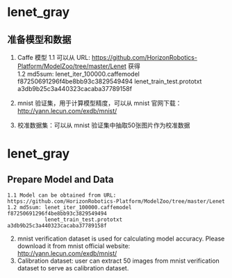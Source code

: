 # lenet_gray

## 准备模型和数据
1. Caffe 模型
    1.1 可以从 URL: https://github.com/HorizonRobotics-Platform/ModelZoo/tree/master/Lenet 获得  
    1.2 md5sum: lenet_iter_100000.caffemodel  f87250691296f4be8bb93c3829549494
                lenet_train_test.prototxt     a3db9b25c3a440323cacaba37789158f

2. mnist 验证集，用于计算模型精度，可以从 mnist 官网下载：http://yann.lecun.com/exdb/mnist/
3. 校准数据集：可以从 mnist 验证集中抽取50张图片作为校准数据
   
# lenet_gray

## Prepare Model and Data
    1.1 Model can be obtained from URL: https://github.com/HorizonRobotics-Platform/ModelZoo/tree/master/Lenet
    1.2 md5sum: lenet_iter_100000.caffemodel  f87250691296f4be8bb93c3829549494
                lenet_train_test.prototxt     a3db9b25c3a440323cacaba37789158f

2. mnist verification dataset is used for calculating model accuracy. Please download it from mnist official website: http://yann.lecun.com/exdb/mnist/
3. Calibration dataset: user can extract 50 images from mnist verification dataset to serve as calibration dataset.
